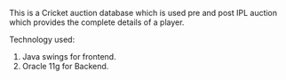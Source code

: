 This is a Cricket auction database which is used pre and post IPL auction which provides the complete details of a player.

Technology used: 
1. Java swings for frontend.
2. Oracle 11g for Backend.
